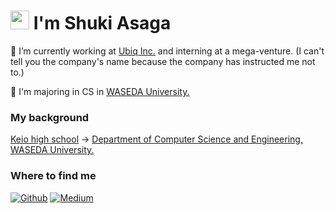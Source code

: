 # <h1><img src="https://emojis.slackmojis.com/emojis/images/1531849430/4246/blob-sunglasses.gif?1531849430" width="30"/> I'm Shuki Asaga
 🔭 I’m currently working at [Ubiq Inc.](https://ubiq-world.com/) and interning at a mega-venture. (I can't tell you the company's name because the company has instructed me not to.)

🌱 I'm majoring in CS in [WASEDA University.](https://www.waseda.jp/top/en/)

### My background

[Keio high school](https://www.hs.keio.ac.jp/) → [Department of Computer Science and Engineering, WASEDA University.](https://www.cs.waseda.ac.jp/en)

### Where to find me
<a href="https://github.com/Asa-Shu" target="_blank"><img alt="Github" src="https://img.shields.io/badge/GitHub-%2312100E.svg?&style=for-the-badge&logo=Github&logoColor=white" /></a>
<a href="https://qiita.com/shuki" target="_blank"><img alt="Medium" src="https://img.shields.io/badge/qiita-55C500.svg?&style=for-the-badge&logo=qiita&logoColor=white" /></a>
  

